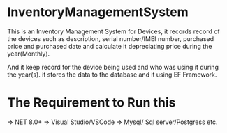 # InventoryManagementSystem

This is an Inventory Management System for Devices, it records record of the devices
such as description, serial number/IMEI number, purchased price and purchased date and 
calculate it depreciating price during the year(Monthly). 

And it keep record for the device being used and who was using it during the year(s). it stores 
the data to the database and it using EF Framework.

The Requirement to Run this
=============================
=> NET 8.0+
=> Visual Studio/VSCode
=> Mysql/ Sql server/Postgress etc.
